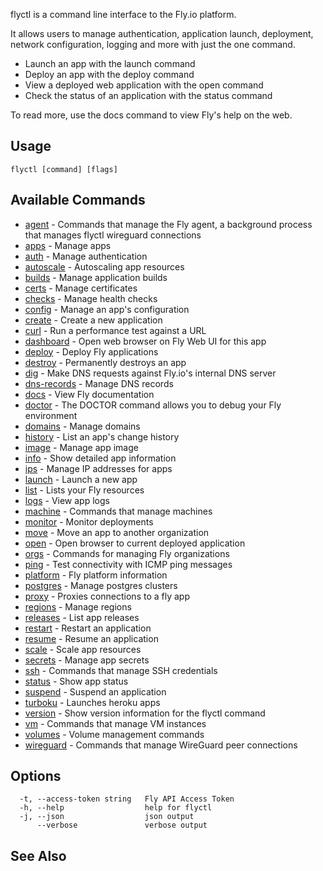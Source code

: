 flyctl is a command line interface to the Fly.io platform.

It allows users to manage authentication, application launch,
deployment, network configuration, logging and more with just the
one command.

* Launch an app with the launch command
* Deploy an app with the deploy command
* View a deployed web application with the open command
* Check the status of an application with the status command

To read more, use the docs command to view Fly's help on the web.

## Usage
~~~
flyctl [command] [flags]
~~~

## Available Commands
* [agent](/docs/flyctl/agent/)	 - Commands that manage the Fly agent, a background process that manages flyctl wireguard connections
* [apps](/docs/flyctl/apps/)	 - Manage apps
* [auth](/docs/flyctl/auth/)	 - Manage authentication
* [autoscale](/docs/flyctl/autoscale/)	 - Autoscaling app resources
* [builds](/docs/flyctl/builds/)	 - Manage application builds
* [certs](/docs/flyctl/certs/)	 - Manage certificates
* [checks](/docs/flyctl/checks/)	 - Manage health checks
* [config](/docs/flyctl/config/)	 - Manage an app's configuration
* [create](/docs/flyctl/create/)	 - Create a new application
* [curl](/docs/flyctl/curl/)	 - Run a performance test against a URL
* [dashboard](/docs/flyctl/dashboard/)	 - Open web browser on Fly Web UI for this app
* [deploy](/docs/flyctl/deploy/)	 - Deploy Fly applications
* [destroy](/docs/flyctl/destroy/)	 - Permanently destroys an app
* [dig](/docs/flyctl/dig/)	 - Make DNS requests against Fly.io's internal DNS server
* [dns-records](/docs/flyctl/dns-records/)	 - Manage DNS records
* [docs](/docs/flyctl/docs/)	 - View Fly documentation
* [doctor](/docs/flyctl/doctor/)	 - The DOCTOR command allows you to debug your Fly environment
* [domains](/docs/flyctl/domains/)	 - Manage domains
* [history](/docs/flyctl/history/)	 - List an app's change history
* [image](/docs/flyctl/image/)	 - Manage app image
* [info](/docs/flyctl/info/)	 - Show detailed app information
* [ips](/docs/flyctl/ips/)	 - Manage IP addresses for apps
* [launch](/docs/flyctl/launch/)	 - Launch a new app
* [list](/docs/flyctl/list/)	 - Lists your Fly resources
* [logs](/docs/flyctl/logs/)	 - View app logs
* [machine](/docs/flyctl/machine/)	 - Commands that manage machines
* [monitor](/docs/flyctl/monitor/)	 - Monitor deployments
* [move](/docs/flyctl/move/)	 - Move an app to another organization
* [open](/docs/flyctl/open/)	 - Open browser to current deployed application
* [orgs](/docs/flyctl/orgs/)	 - Commands for managing Fly organizations
* [ping](/docs/flyctl/ping/)	 - Test connectivity with ICMP ping messages
* [platform](/docs/flyctl/platform/)	 - Fly platform information
* [postgres](/docs/flyctl/postgres/)	 - Manage postgres clusters
* [proxy](/docs/flyctl/proxy/)	 - Proxies connections to a fly app
* [regions](/docs/flyctl/regions/)	 - Manage regions
* [releases](/docs/flyctl/releases/)	 - List app releases
* [restart](/docs/flyctl/restart/)	 - Restart an application
* [resume](/docs/flyctl/resume/)	 - Resume an application
* [scale](/docs/flyctl/scale/)	 - Scale app resources
* [secrets](/docs/flyctl/secrets/)	 - Manage app secrets
* [ssh](/docs/flyctl/ssh/)	 - Commands that manage SSH credentials
* [status](/docs/flyctl/status/)	 - Show app status
* [suspend](/docs/flyctl/suspend/)	 - Suspend an application
* [turboku](/docs/flyctl/turboku/)	 - Launches heroku apps
* [version](/docs/flyctl/version/)	 - Show version information for the flyctl command
* [vm](/docs/flyctl/vm/)	 - Commands that manage VM instances
* [volumes](/docs/flyctl/volumes/)	 - Volume management commands
* [wireguard](/docs/flyctl/wireguard/)	 - Commands that manage WireGuard peer connections

## Options

~~~
  -t, --access-token string   Fly API Access Token
  -h, --help                  help for flyctl
  -j, --json                  json output
      --verbose               verbose output
~~~

## See Also


